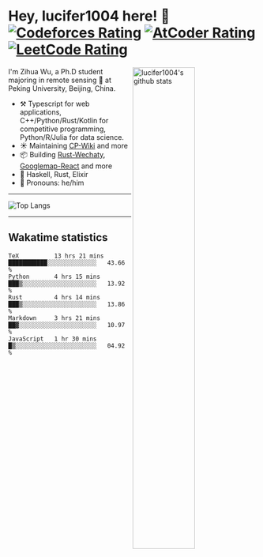# Hey, lucifer1004 here! :wave: [![Codeforces Rating](https://cp-logo.vercel.app/codeforces/lucifer1004)](https://codeforces.com/profile/lucifer1004) [![AtCoder Rating](https://cp-logo.vercel.app/atcoder/lucifer1004)](https://atcoder.jp/users/lucifer1004) [![LeetCode Rating](https://cp-logo.vercel.app/leetcode/lucifer1004)](https://leetcode-cn.com/u/lucifer1004/)

<img width="50%" align="right" alt="lucifer1004's github stats" src="https://github-readme-stats.vercel.app/api?username=lucifer1004&show_icons=true">

I'm Zihua Wu, a Ph.D student majoring in remote sensing :satellite: at Peking University, Beijing, China.

- :hammer_and_pick: Typescript for web applications, C++/Python/Rust/Kotlin for competitive programming, Python/R/Julia for data science.
- :sunny: Maintaining [CP-Wiki](https://cp-wiki.vercel.app) and more 
- :package: Building [Rust-Wechaty](https://github.com/wechaty/rust-wechaty), [Googlemap-React](https://github.com/googlemap-react/googlemap-react) and more
- :seedling: Haskell, Rust, Elixir
- :man: Pronouns: he/him

---

![Top Langs](https://github-readme-stats.vercel.app/api/top-langs/?username=lucifer1004&layout=compact)

---

## Wakatime statistics

<!--START_SECTION:waka-->
```text
TeX          13 hrs 21 mins  ███████████░░░░░░░░░░░░░░   43.66 % 
Python       4 hrs 15 mins   ███▒░░░░░░░░░░░░░░░░░░░░░   13.92 % 
Rust         4 hrs 14 mins   ███▒░░░░░░░░░░░░░░░░░░░░░   13.86 % 
Markdown     3 hrs 21 mins   ██▓░░░░░░░░░░░░░░░░░░░░░░   10.97 % 
JavaScript   1 hr 30 mins    █▒░░░░░░░░░░░░░░░░░░░░░░░   04.92 % 
```
<!--END_SECTION:waka-->
